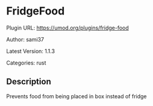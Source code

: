 # FridgeFood

Plugin URL: https://umod.org/plugins/fridge-food

Author: sami37

Latest Version: 1.1.3

Categories: rust

## Description

Prevents food from being placed in box instead of fridge
